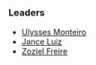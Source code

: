 ### Leaders
* [Ulysses Monteiro](mailto:ulysses.monteiro@owasp.org)
* [Jance Luiz](mailto:jance.luiz@owasp.org)
* [Zoziel Freire](mailto:zoziel.freire@owasp.org)
